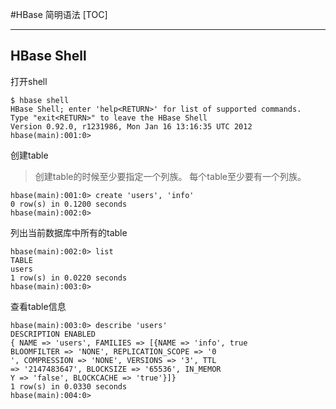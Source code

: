 #HBase 简明语法
[TOC]

---

## HBase Shell

打开shell
```
$ hbase shell
HBase Shell; enter 'help<RETURN>' for list of supported commands.
Type "exit<RETURN>" to leave the HBase Shell
Version 0.92.0, r1231986, Mon Jan 16 13:16:35 UTC 2012
hbase(main):001:0>
```

创建table

>创建table的时候至少要指定一个列族。
>每个table至少要有一个列族。

```
hbase(main):001:0> create 'users', 'info'
0 row(s) in 0.1200 seconds
hbase(main):002:0>
```

列出当前数据库中所有的table
```
hbase(main):002:0> list
TABLE
users
1 row(s) in 0.0220 seconds
hbase(main):003:0>
```

查看table信息
```
hbase(main):003:0> describe 'users'
DESCRIPTION ENABLED
{ NAME => 'users', FAMILIES => [{NAME => 'info', true
BLOOMFILTER => 'NONE', REPLICATION_SCOPE => '0
', COMPRESSION => 'NONE', VERSIONS => '3', TTL
=> '2147483647', BLOCKSIZE => '65536', IN_MEMOR
Y => 'false', BLOCKCACHE => 'true'}]}
1 row(s) in 0.0330 seconds
hbase(main):004:0>
```